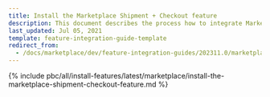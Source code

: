```yaml
---
title: Install the Marketplace Shipment + Checkout feature
description: This document describes the process how to integrate Marketplace Shipment + Checkout feature into your project
last_updated: Jul 05, 2021
template: feature-integration-guide-template
redirect_from:
  - /docs/marketplace/dev/feature-integration-guides/202311.0/marketplace-shipment-checkout-feature-integration.html
---
```


{% include pbc/all/install-features/latest/marketplace/install-the-marketplace-shipment-checkout-feature.md %} <!-- To edit, see /_includes/pbc/all/install-features/202311.0/marketplace/install-the-marketplace-shipment-checkout-feature.md -->
